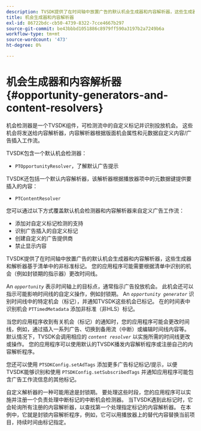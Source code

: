 ```yaml
---
description: TVSDK提供了在时间轴中放置广告的默认机会生成器和内容解析器，这些生成器和解析器基于清单中的非标准标记。 您的应用程序可能需要根据清单中识别的机会（例如封锁期的指示器）更改时间线。
title: 机会生成器和内容解析器
exl-id: 86722bdc-cb50-4739-8322-7cce4667b297
source-git-commit: be43bbbd1051886c8979ff590a3197b2a7249b6a
workflow-type: tm+mt
source-wordcount: '473'
ht-degree: 0%

---
```


# 机会生成器和内容解析器{#opportunity-generators-and-content-resolvers}

机会检测器是一个TVSDK组件，可检测流中的自定义标记并识别投放机会。 这些机会将发送给内容解析器，内容解析器根据版面机会属性和元数据自定义内容/广告插入工作流。

TVSDK包含一个默认机会检测器：

* `PTOpportunityResolver`，了解默认广告提示

TVSDK还包括一个默认内容解析器，该解析器根据播放器项中的元数据键提供要插入的内容：

* `PTContentResolver`

您可以通过以下方式覆盖默认机会检测器和内容解析器来自定义广告工作流：

* 添加对自定义标记检测的支持
* 识别广告插入的自定义标记
* 创建自定义的广告提供商
* 禁止显示内容

TVSDK提供了在时间轴中放置广告的默认机会生成器和内容解析器，这些生成器和解析器基于清单中的非标准标记。 您的应用程序可能需要根据清单中识别的机会（例如封锁期的指示器）更改时间线。

An *`opportunity`* 表示时间轴上的目标点，通常指示广告投放机会。 此机会还可以指示可能影响时间线的自定义操作，例如封锁期。 An *`opportunity generator`* 识别时间线中的特定机会（标记），并通知TVSDK这些机会已标记。 在的时间表中识别机会 `PTTimedMetadata` 添加非标准（非HLS）标记。

当您的应用程序收到有关机会（标记）的通知时，您的应用程序可能会更改时间线，例如，通过插入一系列广告、切换到备用流（中断）或编辑时间线内容等。 默认情况下，TVSDK会调用相应的 *`content resolver`* 以实施所需的时间线更改或操作。 您的应用程序可以使用默认的TVSDK播发内容解析程序或注册自己的内容解析程序。

您还可以使用 `PTSDKConfig.setAdTags` 添加更多广告标记标记/提示，以便TVSDK能够识别和使用 `PTSDKConfig.setSubscribedTags` 并通知应用程序可能包含广告工作流信息的其他标记。

自定义解析器的一种可能用途是封锁期。 要处理这些时段，您的应用程序可以实施并注册一个负责处理中断标记的中断机会检测器。 当TVSDK遇到此标记时，它会轮询所有注册的内容解析器，以查找第一个处理指定标记的内容解析器。 在本例中，它就是封锁内容解析程序，例如，它可以用播放器上的替代内容替换当前项目，持续时间由标记指定。
